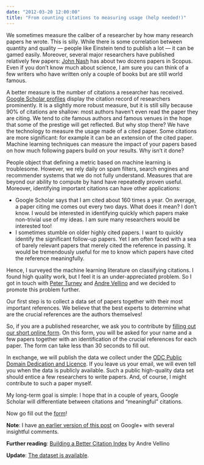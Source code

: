 ```yaml
---
date: "2012-03-20 12:00:00"
title: "From counting citations to measuring usage (help needed!)"
---
```




We sometimes measure the caliber of a researcher by how many research papers he wrote. This is silly. While there is some correlation between quantity and quality &mdash; people like Einstein tend to publish a lot &mdash; it can be gamed easily. Moreover, several major researchers have published relatively few papers: [John Nash](https://en.wikipedia.org/wiki/John_Forbes_Nash,_Jr.) has about two dozens papers in Scopus. Even if you don&rsquo;t know much about science, I am sure you can think of a few writers who have written only a couple of books but are still world famous.

A better measure is the number of citations a researcher has received. [Google Scholar profiles](https://scholar.google.com/citations?user=q1ja-G8AAAAJ) display the citation record of researchers prominently. It is a slightly more robust measure, but it is still silly because 90% of citations are shallow: most authors haven&rsquo;t even read the paper they are citing. We tend to cite famous authors and famous venues in the hope that some of the prestige will get reflected.
But why stop there? We have the technology to measure the usage made of a cited paper. Some citations are more significant: for example it can be an extension of the cited paper. Machine learning techniques can measure the impact of your papers based on how much following papers build on your results. Why isn&rsquo;t it done?

People object that defining a metric based on machine learning is troublesome. However, we rely daily on spam filters, search engines and recommender systems that we do not fully understand. Measures that are beyond our ability to compute by hand have repeatedly proven useful. Moreover, identifying important citations can have other applications:
- Google Scholar says that I am cited about 160 times a year. On average, a paper citing me comes out every two days. What does it mean? I don&rsquo;t know. I would be interested in identifying quickly which papers make non-trivial use of my ideas. I am sure many researchers would be interested too!
- I sometimes stumble on older highly cited papers. I want to quickly identify the significant follow-up papers. Yet I am often faced with a sea of barely relevant papers that merely cited the reference in passing. It would be tremendously useful for me to know which papers have cited the reference meaningfully.


Hence, I surveyed the machine learning literature on classifying citations. I found high quality work, but I feel it is an under-appreciated problem. So I got in touch with [Peter Turney](http://nova.apperceptual.com/) and [Andre Vellino](http://web.ncf.ca/andre/) and we decided to promote this problem further.

Our first step is to collect a data set of papers together with their most important references. We believe that the best experts to determine what are the crucial references are the authors themselves!

So, if you are a published researcher, we ask you to contribute by [filling out our short online form](https://docs.google.com/spreadsheet/viewform?formkey=dHlDalFfR1AzTXpaRXA2WEVlRUF5b0E6MA#gid=0). On this form, you will be asked for your name and a few papers together with an identification of the crucial references for each paper. The form can take less than 30 seconds to fill out.

In exchange, we will publish the data we collect under the [ODC Public Domain Dedication and Licence](http://opendatacommons.org/licenses/pddl/1-0/). If you leave us your email, we will even tell you when the data is publicly available. Such a public high-quality data set should entice a few researchers to write papers. And, of course, I might contribute to such a paper myself.

My long-term goal is simple: I hope that in a couple of years, Google Scholar will differentiate between citations and &ldquo;meaningful&rdquo; citations.

Now go fill out the [form](https://docs.google.com/spreadsheet/viewform?formkey=dHlDalFfR1AzTXpaRXA2WEVlRUF5b0E6MA#gid=0)!

__Note__: I have [an earlier version of this post](https://plus.google.com/105888615414982242080/posts/P5afw9AU5FD) on Google+ with several insightful comments.

__Further reading__: [Building a Better Citation Index](http://synthese.wordpress.com/2012/03/20/building-a-better-citation-index/) by Andre Vellino

__Update__: [The dataset is available](https://lemire.me/citationdata/).
